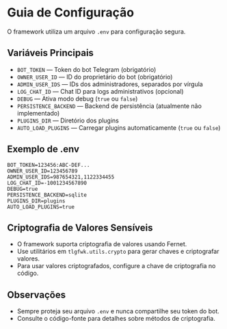 # Guia de Configuração

O framework utiliza um arquivo `.env` para configuração segura.

## Variáveis Principais

- `BOT_TOKEN` — Token do bot Telegram (obrigatório)
- `OWNER_USER_ID` — ID do proprietário do bot (obrigatório)
- `ADMIN_USER_IDS` — IDs dos administradores, separados por vírgula
- `LOG_CHAT_ID` — Chat ID para logs administrativos (opcional)
- `DEBUG` — Ativa modo debug (`true` ou `false`)
- `PERSISTENCE_BACKEND` — Backend de persistência (atualmente não implementado)
- `PLUGINS_DIR` — Diretório dos plugins
- `AUTO_LOAD_PLUGINS` — Carregar plugins automaticamente (`true` ou `false`)

## Exemplo de .env

```
BOT_TOKEN=123456:ABC-DEF...
OWNER_USER_ID=123456789
ADMIN_USER_IDS=987654321,1122334455
LOG_CHAT_ID=-1001234567890
DEBUG=true
PERSISTENCE_BACKEND=sqlite
PLUGINS_DIR=plugins
AUTO_LOAD_PLUGINS=true
```

## Criptografia de Valores Sensíveis

- O framework suporta criptografia de valores usando Fernet.
- Use utilitários em `tlgfwk.utils.crypto` para gerar chaves e criptografar valores.
- Para usar valores criptografados, configure a chave de criptografia no código.

## Observações

- Sempre proteja seu arquivo `.env` e nunca compartilhe seu token do bot.
- Consulte o código-fonte para detalhes sobre métodos de criptografia. 